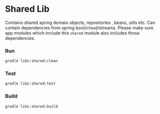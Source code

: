 # Shared Lib

Contains shared spring domain objects, repositories , beans, utils etc.
Can contain dependencies from spring boot/cloud/streams.
Please make sure app modules which include this `shared` module also includes those dependencies.

### Run
```bash
gradle libs:shared:clean
```
### Test
```bash
gradle libs:shared:test
```
### Build
```bash
gradle libs:shared:build
```